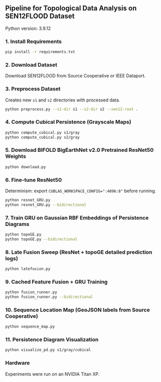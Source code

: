 ## Pipeline for Topological Data Analysis on SEN12FLOOD Dataset

Python version: 3.9.12

### 1. Install Requirements
```bash
pip install -r requirements.txt
```

### 2. Download Dataset
Download SEN12FLOOD from Source Cooperative or IEEE Dataport.

### 3. Preprocess Dataset
Creates new `s1` and `s2` directories with processed data.
```bash
python preprocess.py --s1-dir s1 --s2-dir s2 --sen12-root .
```

### 4. Compute Cubical Persistence (Grayscale Maps)
```bash
python compute_cubical.py s1/gray
python compute_cubical.py s2/gray
```

### 5. Download BIFOLD BigEarthNet v2.0 Pretrained ResNet50 Weights
```bash
python download.py
```

### 6. Fine-tune ResNet50
Determinism: export `CUBLAS_WORKSPACE_CONFIG=":4096:8"` before running.
```bash
python resnet_GRU.py
python resnet_GRU.py --bidirectional
```

### 7. Train GRU on Gaussian RBF Embeddings of Persistence Diagrams
```bash
python topoGE.py
python topoGE.py --bidirectional
```

### 8. Late Fusion Sweep (ResNet + topoGE detailed prediction logs)
```bash
python latefusion.py
```

### 9. Cached Feature Fusion + GRU Training
```bash
python fusion_runner.py
python fusion_runner.py --bidirectional
```

### 10. Sequence Location Map (GeoJSON labels from Source Cooperative)
```bash
python sequence_map.py
```

### 11. Persistence Diagram Visualization
```bash
python visualize_pd.py s1/gray/cubical
```

### Hardware
Experiments were run on an NVIDIA Titan XP.
